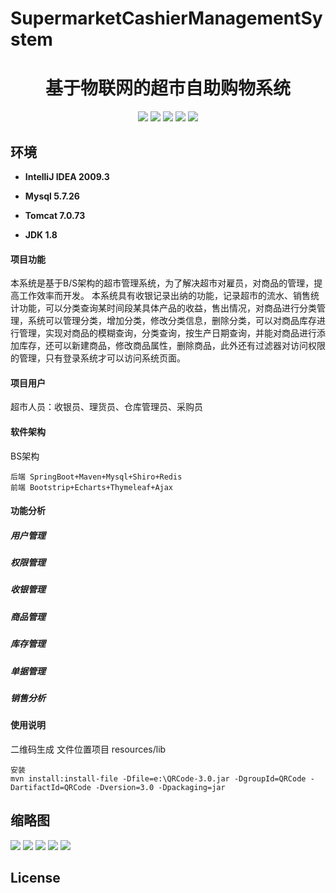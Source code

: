 
# SupermarketCashierManagementSystem


<p><h1 align="center">基于物联网的超市自助购物系统</h1></p>

<p align="center">
	<img src="https://img.shields.io/badge/jdk-1.8-orange.svg"/>
    <img src="https://img.shields.io/badge/spring-5.x-lightgrey.svg"/>
    <img src="https://img.shields.io/badge/springmvc-3.x-blue.svg"/>
    <img src="https://img.shields.io/badge/mybatis-3.x-blue.svg"/>
    <img src="https://img.shields.io/badge/springboot-3.x-blue.svg"/>
</p>




## 环境

- <b>IntelliJ IDEA 2009.3</b>

- <b>Mysql 5.7.26</b>

- <b>Tomcat 7.0.73</b>

- <b>JDK 1.8</b>

#### 项目功能
本系统是基于B/S架构的超市管理系统，为了解决超市对雇员，对商品的管理，提高工作效率而开发。
本系统具有收银记录出纳的功能，记录超市的流水、销售统计功能，可以分类查询某时间段某具体产品的收益，售出情况，对商品进行分类管理，系统可以管理分类，增加分类，修改分类信息，删除分类，可以对商品库存进行管理，实现对商品的模糊查询，分类查询，按生产日期查询，并能对商品进行添加库存，还可以新建商品，修改商品属性，删除商品，此外还有过滤器对访问权限的管理，只有登录系统才可以访问系统页面。

#### 项目用户
超市人员：收银员、理货员、仓库管理员、采购员

#### 软件架构
BS架构
```
后端 SpringBoot+Maven+Mysql+Shiro+Redis
前端 Bootstrip+Echarts+Thymeleaf+Ajax
```

#### 功能分析

#####  用户管理

##### 权限管理

##### 收银管理

##### 商品管理

##### 库存管理

##### 单据管理

##### 销售分析

#### 使用说明

二维码生成
文件位置项目 resources/lib

```
安装
mvn install:install-file -Dfile=e:\QRCode-3.0.jar -DgroupId=QRCode -DartifactId=QRCode -Dversion=3.0 -Dpackaging=jar 
```




## 缩略图

![](https://img2022.cnblogs.com/blog/588112/202203/588112-20220318094009105-143112882.png)
![](https://img2022.cnblogs.com/blog/588112/202203/588112-20220318092502087-1566954568.png)
![](https://img2022.cnblogs.com/blog/588112/202203/588112-20220318092507358-1660754216.png)
![](https://img2022.cnblogs.com/blog/588112/202203/588112-20220318092513003-1679940851.png)
![](https://img2022.cnblogs.com/blog/588112/202203/588112-20220318092518359-628318318.png)


## License


